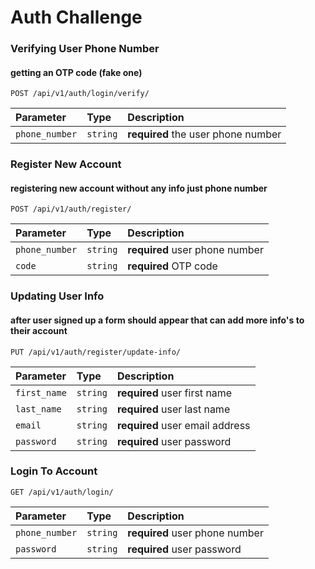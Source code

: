 # Auth Challenge



### Verifying User Phone Number
#### getting an OTP code (fake one)
```http
POST /api/v1/auth/login/verify/
```


| Parameter | Type     | Description                |
| :-------- | :------- | :------------------------- |
| `phone_number` | `string` | **required** the user phone number |


### Register New Account
#### registering new account without any info just phone number
```http
POST /api/v1/auth/register/
```
| Parameter | Type     | Description                |
| :-------- | :------- | :------------------------- |
| `phone_number` | `string` | **required** user phone number |
| `code`         | `string` | **required** OTP code |

### Updating User Info
#### after user signed up a form should appear that can add more info's to their account
```http
PUT /api/v1/auth/register/update-info/
```
| Parameter | Type     | Description                |
| :-------- | :------- | :------------------------- |
| `first_name` | `string` | **required** user first name |
| `last_name`         | `string` | **required** user last name |
| `email` | `string` | **required** user email address |
| `password`         | `string` | **required** user password |

### Login To Account
```http
GET /api/v1/auth/login/
```

| Parameter | Type     | Description                |
| :-------- | :------- | :------------------------- |
| `phone_number` | `string` | **required** user phone number |
| `password`         | `string` | **required** user password |

